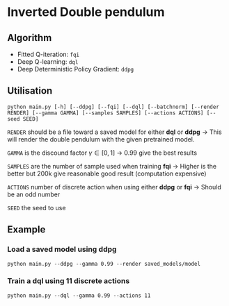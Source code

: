 # Inverted Double pendulum

## Algorithm

- Fitted Q-iteration: `fqi`
- Deep Q-learning: `dql`
- Deep Deterministic Policy Gradient: `ddpg`

## Utilisation

```
python main.py [-h] [--ddpg] [--fqi] [--dql] [--batchnorm] [--render RENDER] [--gamma GAMMA] [--samples SAMPLES] [--actions ACTIONS] [--seed SEED]
```
`RENDER` should be a file toward a saved model for either **dql** or **ddpg**
 -> This will render the double pendulum with the given pretrained model.

`GAMMA` is the discound factor $\gamma \in [0, 1]$
 -> 0.99 give the best results

`SAMPLES` are the number of sample used when training **fqi**
 -> Higher is the better but 200k give reasonable good result (computation expensive)

`ACTIONS` number of discrete action when using either **ddpg** or **fqi**
 -> Should be an odd number

`SEED` the seed to use

## Example

### Load a saved model using ddpg

```
python main.py --ddpg --gamma 0.99 --render saved_models/model
```

### Train a dql using 11 discrete actions

```
python main.py --dql --gamma 0.99 --actions 11
```

